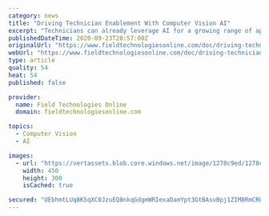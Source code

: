 ```yaml
---
category: news
title: "Driving Technician Enablement With Computer Vision AI"
excerpt: "Technicians can already leverage AI for a growing range of applications right from their smartphones, from automated scheduling to knowledge base retrieval and decision support. A core element of this transformation is Computer Vision AI."
publishedDateTime: 2020-09-23T20:57:00Z
originalUrl: "https://www.fieldtechnologiesonline.com/doc/driving-technician-enablement-with-computer-vision-ai-0001"
webUrl: "https://www.fieldtechnologiesonline.com/doc/driving-technician-enablement-with-computer-vision-ai-0001"
type: article
quality: 54
heat: 54
published: false

provider:
  name: Field Technologies Online
  domain: fieldtechnologiesonline.com

topics:
  - Computer Vision
  - AI

images:
  - url: "https://vertassets.blob.core.windows.net/image/1278c9ed/1278c9ed-6448-4761-97a7-2d39aedc441e/untitled.png"
    width: 450
    height: 300
    isCached: true

secured: "UEbhmtLUq8K5qXC0JzuEQ8nkqGdgmWRIexaDamYpt3GtBAsvBpj1ZIM8RmCRUxe0Mfowl1sHsjqovGGU5JQ6ljXT+mFDmw6PcZSmFd280+Xjh4n4gcQxbQqaJ4ot9AdLpczmD5HleU/yT6lNf8Q5u44EPA+a7YXIsqkAfxZAXeJ0wofMdlHU001Jlr6pCAWBM1sAqMeHMtJ6JX5FyN4Q9IC1sneyFfbBMKZWFTfT0bqbqXTDYv0vSc1G0IsckhEN+yxnAPqA4znhltPfzbku8JpO8q7wetuXmPP0k/wIVqJYMh32GQWKbACRfg7bjzq+LhGwdP6dtz39LssR8OxzZcD59/e7k7er097EjNN4uXk=;CBFVm5DIJ/kdsDdSfiRyMA=="
---
```


